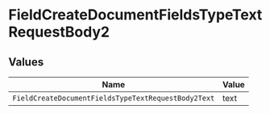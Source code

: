 # FieldCreateDocumentFieldsTypeTextRequestBody2


## Values

| Name                                                | Value                                               |
| --------------------------------------------------- | --------------------------------------------------- |
| `FieldCreateDocumentFieldsTypeTextRequestBody2Text` | text                                                |
